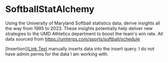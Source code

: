 # SoftballStatAlchemy
Using the University of Maryland Softball statistics data, derive insights all the way from 1995 to 2023. 
These insights potentially help deliver new strategies to the UMD Athletics department to boost the team's win rate.
All data sourced from https://umterps.com/sports/softball/schedule

[Insertion]([Link Text](https://github.com/username/repository/blob/main/path/to/your/file.md) manually inserts data into the insert query. I do not have admin perms for the data I am working with.

